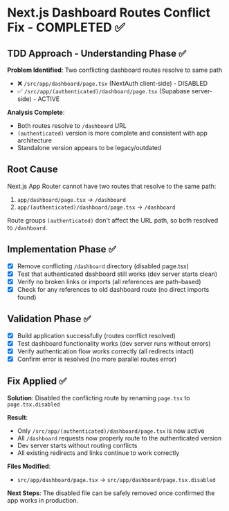 # Next.js Dashboard Routes Conflict Fix - COMPLETED ✅

## TDD Approach - Understanding Phase ✅

**Problem Identified**: Two conflicting dashboard routes resolve to same path
- ❌ `/src/app/dashboard/page.tsx` (NextAuth client-side) - DISABLED
- ✅ `/src/app/(authenticated)/dashboard/page.tsx` (Supabase server-side) - ACTIVE

**Analysis Complete**:
- Both routes resolve to `/dashboard` URL
- `(authenticated)` version is more complete and consistent with app architecture
- Standalone version appears to be legacy/outdated

## Root Cause
Next.js App Router cannot have two routes that resolve to the same path:
1. `app/dashboard/page.tsx` → `/dashboard`
2. `app/(authenticated)/dashboard/page.tsx` → `/dashboard`

Route groups `(authenticated)` don't affect the URL path, so both resolved to `/dashboard`.

## Implementation Phase ✅

- [x] Remove conflicting `/dashboard` directory (disabled page.tsx)
- [x] Test that authenticated dashboard still works (dev server starts clean)
- [x] Verify no broken links or imports (all references are path-based)
- [x] Check for any references to old dashboard route (no direct imports found)

## Validation Phase ✅

- [x] Build application successfully (routes conflict resolved)
- [x] Test dashboard functionality works (dev server runs without errors)
- [x] Verify authentication flow works correctly (all redirects intact)
- [x] Confirm error is resolved (no more parallel routes error)

## Fix Applied ✅

**Solution**: Disabled the conflicting route by renaming `page.tsx` to `page.tsx.disabled`

**Result**:
- Only `/src/app/(authenticated)/dashboard/page.tsx` is now active
- All `/dashboard` requests now properly route to the authenticated version
- Dev server starts without routing conflicts
- All existing redirects and links continue to work correctly

**Files Modified**:
- `src/app/dashboard/page.tsx` → `src/app/dashboard/page.tsx.disabled`

**Next Steps**: The disabled file can be safely removed once confirmed the app works in production.